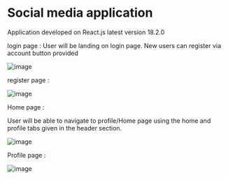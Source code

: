 # Social media application

Application developed on React.js latest version 18.2.0

login page : User will be landing on login page.
New users can register via account button provided

![image](https://user-images.githubusercontent.com/107784718/192439883-7c72b123-c491-4b18-a528-b6d16aca60b5.png)


register page :

![image](https://user-images.githubusercontent.com/107784718/192439700-99ab7baf-c0e0-4bb2-a07e-b86266d857c3.png)


Home page :

User will be able to navigate to profile/Home page using the home and profile tabs given in the header section.

![image](https://user-images.githubusercontent.com/107784718/191647328-bf42e0b5-0130-4736-bc0e-98842098d849.png)

Profile page :

![image](https://user-images.githubusercontent.com/107784718/192440226-28446f09-d1e6-401b-bec2-3326ba59965e.png)
